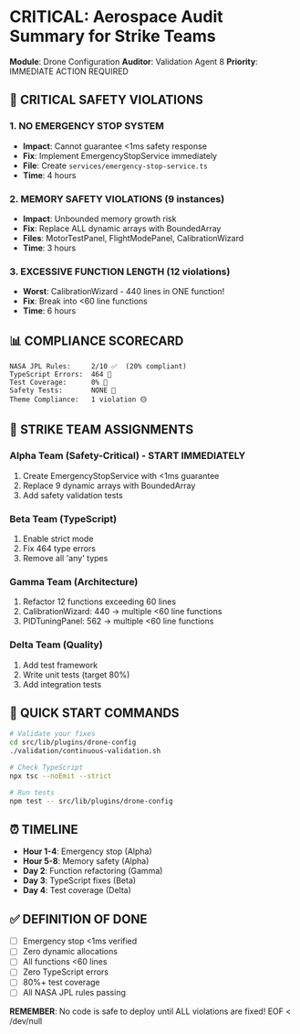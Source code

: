 # CRITICAL: Aerospace Audit Summary for Strike Teams
**Module**: Drone Configuration
**Auditor**: Validation Agent 8
**Priority**: IMMEDIATE ACTION REQUIRED

## 🚨 CRITICAL SAFETY VIOLATIONS

### 1. NO EMERGENCY STOP SYSTEM
- **Impact**: Cannot guarantee <1ms safety response
- **Fix**: Implement EmergencyStopService immediately
- **File**: Create `services/emergency-stop-service.ts`
- **Time**: 4 hours

### 2. MEMORY SAFETY VIOLATIONS (9 instances)
- **Impact**: Unbounded memory growth risk
- **Fix**: Replace ALL dynamic arrays with BoundedArray
- **Files**: MotorTestPanel, FlightModePanel, CalibrationWizard
- **Time**: 3 hours

### 3. EXCESSIVE FUNCTION LENGTH (12 violations)
- **Worst**: CalibrationWizard - 440 lines in ONE function\!
- **Fix**: Break into <60 line functions
- **Time**: 6 hours

## 📊 COMPLIANCE SCORECARD

```
NASA JPL Rules:     2/10 ✅  (20% compliant)
TypeScript Errors:  464 🔴
Test Coverage:      0% 🔴
Safety Tests:       NONE 🔴
Theme Compliance:   1 violation 🟡
```

## 🎯 STRIKE TEAM ASSIGNMENTS

### Alpha Team (Safety-Critical) - START IMMEDIATELY
1. Create EmergencyStopService with <1ms guarantee
2. Replace 9 dynamic arrays with BoundedArray
3. Add safety validation tests

### Beta Team (TypeScript)
1. Enable strict mode
2. Fix 464 type errors
3. Remove all 'any' types

### Gamma Team (Architecture)
1. Refactor 12 functions exceeding 60 lines
2. CalibrationWizard: 440 → multiple <60 line functions
3. PIDTuningPanel: 562 → multiple <60 line functions

### Delta Team (Quality)
1. Add test framework
2. Write unit tests (target 80%)
3. Add integration tests

## 🔧 QUICK START COMMANDS

```bash
# Validate your fixes
cd src/lib/plugins/drone-config
./validation/continuous-validation.sh

# Check TypeScript
npx tsc --noEmit --strict

# Run tests
npm test -- src/lib/plugins/drone-config
```

## ⏰ TIMELINE

- **Hour 1-4**: Emergency stop (Alpha)
- **Hour 5-8**: Memory safety (Alpha)
- **Day 2**: Function refactoring (Gamma)
- **Day 3**: TypeScript fixes (Beta)
- **Day 4**: Test coverage (Delta)

## ✅ DEFINITION OF DONE

- [ ] Emergency stop <1ms verified
- [ ] Zero dynamic allocations
- [ ] All functions <60 lines
- [ ] Zero TypeScript errors
- [ ] 80%+ test coverage
- [ ] All NASA JPL rules passing

**REMEMBER**: No code is safe to deploy until ALL violations are fixed\!
EOF < /dev/null

